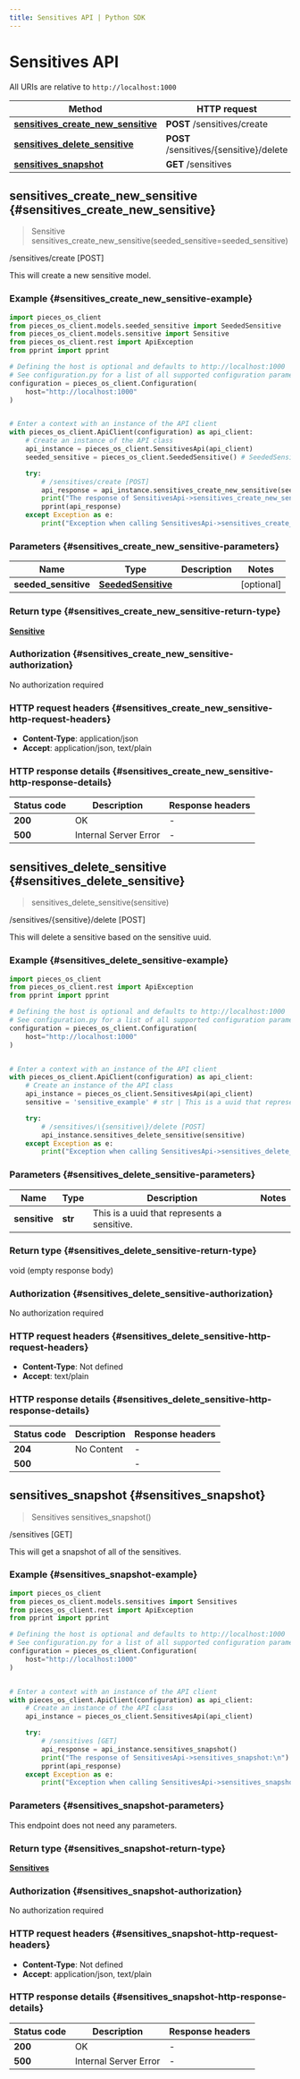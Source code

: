 ```yaml
---
title: Sensitives API | Python SDK
---
```


# Sensitives API

All URIs are relative to `http://localhost:1000`

Method | HTTP request | Description
------------- | ------------- | -------------
[**sensitives_create_new_sensitive**](SensitivesApi#sensitives_create_new_sensitive) | **POST** /sensitives/create | /sensitives/create [POST]
[**sensitives_delete_sensitive**](SensitivesApi#sensitives_delete_sensitive) | **POST** /sensitives/\{sensitive\}/delete | /sensitives/\{sensitive\}/delete [POST]
[**sensitives_snapshot**](SensitivesApi#sensitives_snapshot) | **GET** /sensitives | /sensitives [GET]


## **sensitives_create_new_sensitive** {#sensitives_create_new_sensitive}
> Sensitive sensitives_create_new_sensitive(seeded_sensitive=seeded_sensitive)

/sensitives/create [POST]

This will create a new sensitive model.

### Example {#sensitives_create_new_sensitive-example}


```python
import pieces_os_client
from pieces_os_client.models.seeded_sensitive import SeededSensitive
from pieces_os_client.models.sensitive import Sensitive
from pieces_os_client.rest import ApiException
from pprint import pprint

# Defining the host is optional and defaults to http://localhost:1000
# See configuration.py for a list of all supported configuration parameters.
configuration = pieces_os_client.Configuration(
    host="http://localhost:1000"
)


# Enter a context with an instance of the API client
with pieces_os_client.ApiClient(configuration) as api_client:
    # Create an instance of the API class
    api_instance = pieces_os_client.SensitivesApi(api_client)
    seeded_sensitive = pieces_os_client.SeededSensitive() # SeededSensitive |  (optional)

    try:
        # /sensitives/create [POST]
        api_response = api_instance.sensitives_create_new_sensitive(seeded_sensitive=seeded_sensitive)
        print("The response of SensitivesApi->sensitives_create_new_sensitive:\n")
        pprint(api_response)
    except Exception as e:
        print("Exception when calling SensitivesApi->sensitives_create_new_sensitive: %s\n" % e)
```



### Parameters {#sensitives_create_new_sensitive-parameters}


Name | Type | Description  | Notes
------------- | ------------- | ------------- | -------------
 **seeded_sensitive** | [**SeededSensitive**](../models/SeededSensitive)|  | [optional] 

### Return type {#sensitives_create_new_sensitive-return-type}

[**Sensitive**](../models/Sensitive)

### Authorization {#sensitives_create_new_sensitive-authorization}

No authorization required

### HTTP request headers {#sensitives_create_new_sensitive-http-request-headers}

 - **Content-Type**: application/json
 - **Accept**: application/json, text/plain


### HTTP response details {#sensitives_create_new_sensitive-http-response-details}

| Status code | Description | Response headers |
|-------------|-------------|------------------|
**200** | OK |  -  |
**500** | Internal Server Error |  -  |

## **sensitives_delete_sensitive** {#sensitives_delete_sensitive}
> sensitives_delete_sensitive(sensitive)

/sensitives/\{sensitive\}/delete [POST]

This will delete a sensitive based on the sensitive uuid.

### Example {#sensitives_delete_sensitive-example}


```python
import pieces_os_client
from pieces_os_client.rest import ApiException
from pprint import pprint

# Defining the host is optional and defaults to http://localhost:1000
# See configuration.py for a list of all supported configuration parameters.
configuration = pieces_os_client.Configuration(
    host="http://localhost:1000"
)


# Enter a context with an instance of the API client
with pieces_os_client.ApiClient(configuration) as api_client:
    # Create an instance of the API class
    api_instance = pieces_os_client.SensitivesApi(api_client)
    sensitive = 'sensitive_example' # str | This is a uuid that represents a sensitive.

    try:
        # /sensitives/\{sensitive\}/delete [POST]
        api_instance.sensitives_delete_sensitive(sensitive)
    except Exception as e:
        print("Exception when calling SensitivesApi->sensitives_delete_sensitive: %s\n" % e)
```



### Parameters {#sensitives_delete_sensitive-parameters}


Name | Type | Description  | Notes
------------- | ------------- | ------------- | -------------
 **sensitive** | **str**| This is a uuid that represents a sensitive. | 

### Return type {#sensitives_delete_sensitive-return-type}

void (empty response body)

### Authorization {#sensitives_delete_sensitive-authorization}

No authorization required

### HTTP request headers {#sensitives_delete_sensitive-http-request-headers}

 - **Content-Type**: Not defined
 - **Accept**: text/plain


### HTTP response details {#sensitives_delete_sensitive-http-response-details}

| Status code | Description | Response headers |
|-------------|-------------|------------------|
**204** | No Content |  -  |
**500** |  |  -  |

## **sensitives_snapshot** {#sensitives_snapshot}
> Sensitives sensitives_snapshot()

/sensitives [GET]

This will get a snapshot of all of the sensitives.

### Example {#sensitives_snapshot-example}


```python
import pieces_os_client
from pieces_os_client.models.sensitives import Sensitives
from pieces_os_client.rest import ApiException
from pprint import pprint

# Defining the host is optional and defaults to http://localhost:1000
# See configuration.py for a list of all supported configuration parameters.
configuration = pieces_os_client.Configuration(
    host="http://localhost:1000"
)


# Enter a context with an instance of the API client
with pieces_os_client.ApiClient(configuration) as api_client:
    # Create an instance of the API class
    api_instance = pieces_os_client.SensitivesApi(api_client)

    try:
        # /sensitives [GET]
        api_response = api_instance.sensitives_snapshot()
        print("The response of SensitivesApi->sensitives_snapshot:\n")
        pprint(api_response)
    except Exception as e:
        print("Exception when calling SensitivesApi->sensitives_snapshot: %s\n" % e)
```



### Parameters {#sensitives_snapshot-parameters}

This endpoint does not need any parameters.

### Return type {#sensitives_snapshot-return-type}

[**Sensitives**](../models/Sensitives)

### Authorization {#sensitives_snapshot-authorization}

No authorization required

### HTTP request headers {#sensitives_snapshot-http-request-headers}

 - **Content-Type**: Not defined
 - **Accept**: application/json, text/plain


### HTTP response details {#sensitives_snapshot-http-response-details}

| Status code | Description | Response headers |
|-------------|-------------|------------------|
**200** | OK |  -  |
**500** | Internal Server Error |  -  |

